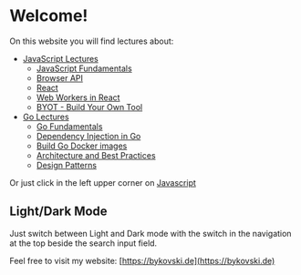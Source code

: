 # Welcome!

On this website you will find lectures about:

-   [JavaScript Lectures](./javascript/index.md)
    -   [JavaScript Fundamentals](./javascript/javascript-fundamentals/index.md)
    -   [Browser API](./javascript/browser-api/index.md)
    -   [React](./javascript/react/index.md)
    -   [Web Workers in React](./javascript/web-workers-in-react/introduction.md)
    -   [BYOT - Build Your Own Tool](./javascript/byot/index.md)
-   [Go Lectures](./golang/index.md)
    -   [Go Fundamentals](./golang/golang-fundamentals/introduction.md)
    -   [Dependency Injection in Go](./golang/dependency_injection/index.md)
    -   [Build Go Docker images](./golang/docker/index.md)
    -   [Architecture and Best Practices](./golang/architecture/index.md)
    -   [Design Patterns](./golang/design_patterns/index.md)

Or just click in the left upper corner on [Javascript](./javascript/index.md)

## Light/Dark Mode

Just switch between Light and Dark mode with the switch in the navigation at the top beside the search input field.

Feel free to visit my website: [https://bykovski.de](https://bykovski.de)
